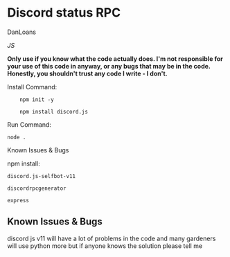 Discord status RPC
================

DanLoans

*JS*

**Only use if you know what the code actually does. I'm not responsible for your use of this code in anyway, or any bugs that may be in the code. Honestly, you shouldn't trust any code I write - I don't.**

Install Command:
        
        npm init -y
        
        npm install discord.js

        

Run Command:
    
	node .

Known Issues & Bugs

npm install:
    
	discord.js-selfbot-v11
	
	discordrpcgenerator
	
	express

Known Issues & Bugs
-------------------
discord js v11 will have a lot of problems in the code and many gardeners will use python more but if anyone knows the solution please tell me
